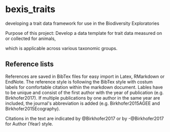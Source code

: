 # bexis_traits

developing a trait data framework for use in the Biodiversity Exploratories

Purpose of this project: Develop a data template for trait data measured on or collected for animals,

which is applicable across various taxonomic groups.

## Reference lists

References are saved in BibTex files for easy import in Latex, RMarkdown or EndNote. The reference style is following the BibTex style with costum labels for comfortable citation within the markdown document. Lables have to be unique and consist of the first author with the year of publication (e.g. Birkhofer2017). If multiple publications by one author in the same year are included, the journal's abbreviation is added (e.g. Birkhofer2015AGEE and Birkhofer2015Ecography).

Citations in the text are indicated by @Birkhofer2017 or by -@Birkhofer2017 for Author (Year) style.